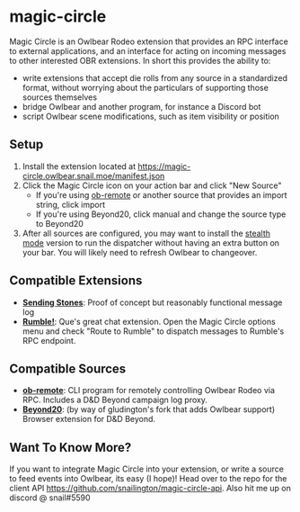 # magic-circle
Magic Circle is an Owlbear Rodeo extension that provides an RPC interface to external applications, and an interface for acting on incoming messages to other interested OBR extensions. In short this provides the ability to:
 - write extensions that accept die rolls from any source in a standardized format, without worrying about the particulars of supporting those sources themselves
 - bridge Owlbear and another program, for instance a Discord bot
 - script Owlbear scene modifications, such as item visibility or position

## Setup
 1. Install the extension located at https://magic-circle.owlbear.snail.moe/manifest.json
 2. Click the Magic Circle icon on your action bar and click "New Source"
     - If you're using [ob-remote](https://github.com/snailington/ob-remote) or another source that provides an import string, click import
     - If you're using Beyond20, click manual and change the source type to Beyond20
 3. After all sources are configured, you may want to install the [stealth mode](https://magic-circle.owlbear.snail.moe/stealth.json) version to run the dispatcher without having an extra button on your bar.  You will likely need to refresh Owlbear to changeover.

## Compatible Extensions
 - **[Sending Stones](https://github.com/snailington/sending-stones)**: Proof of concept but reasonably functional message log
 - **[Rumble!](https://extensions.owlbear.rodeo/rumble)**: Que's great chat extension. Open the Magic Circle options menu and check "Route to Rumble" to dispatch messages to Rumble's RPC endpoint.

## Compatible Sources
 - **[ob-remote](https://github.com/snailington/ob-remote)**: CLI program for remotely controlling Owlbear Rodeo via RPC. Includes a D&D Beyond campaign log proxy.
 - **[Beyond20](https://github.com/gludington/Beyond20)**: (by way of gludington's fork that adds Owlbear support) Browser extension for D&D Beyond.

## Want To Know More?
If you want to integrate Magic Circle into your extension, or write a source to feed events into Owlbear, its easy (I hope)! Head over to the repo for the client API https://github.com/snailington/magic-circle-api. Also hit me up on discord @ snail#5590
